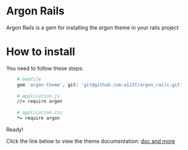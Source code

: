 # Argon Rails

Argon Rails is a gem for installing the argon theme in your rails project
  
# How to install

You need to follow these steps:
```bash
    # Gemfile
    gem 'argon-theme', git: 'git@github.com:a113f/argon_rails.git'
    
    # application.js
    //= require argon
    
    # application.css
    *= require argon
```

Ready!

Click the link below to view the theme documentation:
[ doc and more ](https://demos.creative-tim.com/argon-dashboard/docs/getting-started/overview.html)
